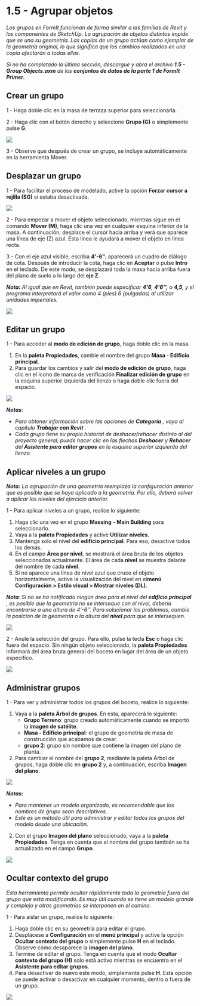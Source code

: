 # 1.5 - Agrupar objetos

_Los grupos en FormIt funcionan de forma similar a las familias de Revit y los componentes de SketchUp. La agrupación de objetos distintos impide que se una su geometría. Las copias de un grupo actúan como ejemplar de la geometría original, lo que significa que los cambios realizados en una copia afectarán a todas ellas._

_Si no ha completado la última sección, descargue y abra el archivo_ _**1.5 - Group Objects.axm**_ _de los_ _**conjuntos de datos de la parte 1 de FormIt Primer**._

## **Crear un grupo**

1 - Haga doble clic en la masa de terraza superior para seleccionarla.

2 - Haga clic con el botón derecho y seleccione **Grupo \(G\)** o simplemente pulse **G**.

![](../../.gitbook/assets/0%20%281%29.jpeg)

3 - Observe que después de crear un grupo, se incluye automáticamente en la herramienta Mover.

## **Desplazar un grupo**

1 - Para facilitar el proceso de modelado, active la opción **Forzar cursor a rejilla \(SG\)** si estaba desactivada.

![](../../.gitbook/assets/1%20%2814%29.png)

2 - Para empezar a mover el objeto seleccionado, mientras sigue en el comando **Mover \(M\)**, haga clic una vez en cualquier esquina inferior de la masa. A continuación, desplace el cursor hacia arriba y verá que aparece una línea de eje \(Z\) azul. Esta línea le ayudará a mover el objeto en línea recta.

3 - Con el eje azul visible, escriba **4'-6"**; aparecerá un cuadro de diálogo de cota. Después de introducir la cota, haga clic en **Aceptar** o pulse **Intro** en el teclado. De este modo, se desplazará toda la masa hacia arriba fuera del plano de suelo a lo largo del **eje Z**.

_**Nota:**_ _Al igual que en Revit, también puede especificar_ _**4'6**,_ _**4'6'',**_ _o_ _**4,5**, y el programa interpretará el valor como 4 \(pies\) 6 \(pulgadas\) al utilizar unidades imperiales._

![](../../.gitbook/assets/2%20%282%29.png)

## **Editar un grupo**

1 - Para acceder al **modo de edición de grupo**, haga doble clic en la masa.

1. En la **paleta Propiedades**, cambie el nombre del grupo **Masa - Edificio principal**.
2. Para guardar los cambios y salir del **modo de edición de grupo**, haga clic en el icono de marca de verificación **Finalizar edición de grupo** en la esquina superior izquierda del lienzo o haga doble clic fuera del espacio.

![](../../.gitbook/assets/3%20%2812%29.png)

_**Notas**:_

* _Para obtener información sobre las opciones de_ _**Categoría**_ _, vaya al capítulo_ _**Trabajar con Revit**_ _._‌
* _Cada grupo tiene su propio historial de deshacer/rehacer distinto al del proyecto general; puede hacer clic en las flechas_ _**Deshacer**_ _y_ _**Rehacer**_ _del_ _**Asistente para editar grupos**_ _en la esquina superior izquierda del lienzo._

## **Aplicar niveles a un grupo**

_**Nota:**_ _La agrupación de una geometría reemplaza la configuración anterior que es posible que se haya aplicado a la geometría. Por ello, deberá volver a aplicar los niveles del ejercicio anterior._

1 - Para aplicar niveles a un grupo, realice lo siguiente:

1. Haga clic una vez en el grupo **Massing** **- Main Building** para seleccionarlo.
2. Vaya a la **paleta Propiedades** y active **Utilizar niveles.**
3. Mantenga solo el nivel del **edificio principal**. Para eso, desactive todos los demás.
4. En el campo **Área por nivel**, se mostrará el área bruta de los objetos seleccionados actualmente. El área de cada **nivel** se muestra delante del nombre de cada **nivel**.
5. Si no aparece una línea de nivel azul que cruce el objeto horizontalmente, active la visualización del nivel en el**menú Configuración &gt; Estilo visual &gt; Mostrar niveles \(DL\).**

_**Nota**: Si no se ha notificado ningún área para el nivel del_ _**edificio principal**_ _, es posible que la geometría no se interseque con el nivel, debería encontrarse a una altura de 4'-6''. Para solucionar los problemas, cambie la posición de la geometría o la altura del_ _**nivel**_ _para que se intersequen._

![](../../.gitbook/assets/levels-to-groups.png)

2 - Anule la selección del grupo. Para ello, pulse la tecla **Esc** o haga clic fuera del espacio. Sin ningún objeto seleccionado, la **paleta Propiedades** informará del área bruta general del boceto en lugar del área de un objeto específico.

![](../../.gitbook/assets/5%20%2815%29.png)

## **Administrar grupos**

1 - Para ver y administrar todos los grupos del boceto, realice lo siguiente:

1. Vaya a la **paleta Árbol de grupos**. En esta, aparecerá lo siguiente:
   * **Grupo Terreno**: grupo creado automáticamente cuando se importó la **imagen de satélite**.
   * **Masa - Edificio principal**: el grupo de geometría de masa de construcción que acabamos de crear.
   * **grupo 2**: grupo sin nombre que contiene la imagen del plano de planta.
2. Para cambiar el nombre del **grupo 2**, mediante la paleta Árbol de grupos, haga doble clic en **grupo 2** y, a continuación, escriba **Imagen del plano**.

![](../../.gitbook/assets/6%20%284%29.png)

_**Notas:**_

* _Para mantener un modelo organizado, es recomendable que los nombres de grupo sean descriptivos._
* _Este es un método útil para administrar y editar todos los grupos del modelo desde una ubicación._

2. Con el grupo **Imagen del plano** seleccionado, vaya a la **paleta Propiedades**. Tenga en cuenta que el nombre del grupo también se ha actualizado en el campo **Grupo**.

![](../../.gitbook/assets/7.png)

## **Ocultar contexto del grupo**

_Esta herramienta permite ocultar rápidamente toda la geometría fuera del grupo que está modificando. Es muy útil cuando se tiene un modelo grande y complejo y otras geometrías se interponen en el camino._

1 - Para aislar un grupo, realice lo siguiente:

1. Haga doble clic en su geometría para editar el grupo.
2. Desplácese a **Configuración** en el **menú principal** y active la opción **Ocultar contexto del grupo** o simplemente pulse **H** en el teclado. Observe cómo desaparece la **imagen del plano**.
3. Termine de editar el grupo. Tenga en cuenta que el modo **Ocultar contexto del grupo \(H\)** solo está activo mientras se encuentra en el **Asistente para editar grupos**.
4. Para desactivar de nuevo este modo, simplemente pulse **H**. Esta opción se puede activar o desactivar en cualquier momento, dentro o fuera de un grupo.

![](../../.gitbook/assets/8%20%285%29.png)

